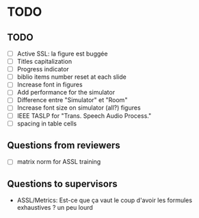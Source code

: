 # TODO

## TODO

- [ ] Active SSL: la figure est buggée
- [ ] Titles capitalization
- [ ] Progress indicator
- [ ] biblio items number reset at each slide
- [ ] Increase font in figures
- [ ] Add performance for the simulator
- [ ] Difference entre "Simulator" et "Room"
- [ ] Increase font size on simulator (all?) figures
- [ ] IEEE TASLP for "Trans. Speech Audio Process."
- [ ] spacing in table cells

## Questions from reviewers
- [ ] matrix norm for ASSL training

## Questions to supervisors

- ASSL/Metrics: Est-ce que ça vaut le coup d'avoir les formules exhaustives ? un peu lourd
